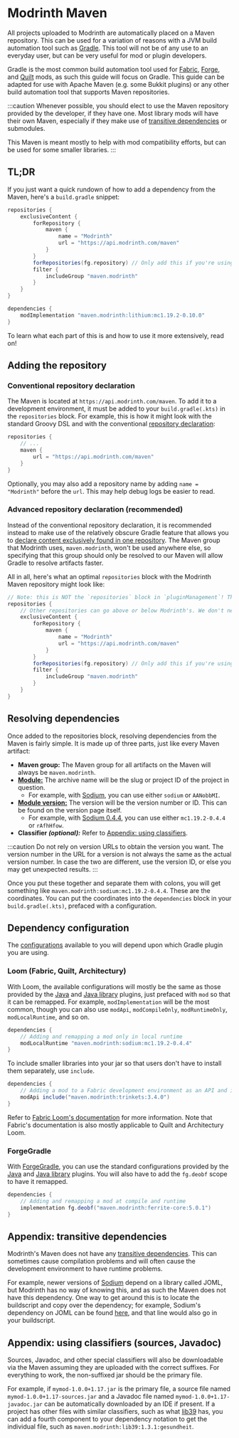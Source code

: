 # Modrinth Maven

All projects uploaded to Modrinth are automatically placed on a Maven repository. This can be used for a variation of reasons with a JVM build automation tool such as [Gradle]. This tool will not be of any use to an everyday user, but can be very useful for mod or plugin developers.

Gradle is the most common build automation tool used for [Fabric][Fabric Loom], [Forge][ForgeGradle], and [Quilt][Quilt Loom] mods, as such this guide will focus on Gradle. This guide can be adapted for use with Apache Maven (e.g. some Bukkit plugins) or any other build automation tool that supports Maven repositories.

:::caution
Whenever possible, you should elect to use the Maven repository provided by the developer, if they have one. Most library mods will have their own Maven, especially if they make use of [transitive dependencies](#appendix-transitive-dependencies) or submodules.

This Maven is meant mostly to help with mod compatibility efforts, but can be used for some smaller libraries.
:::

## TL;DR

If you just want a quick rundown of how to add a dependency from the Maven, here's a `build.gradle` snippet:

```groovy
repositories {
    exclusiveContent {
        forRepository {
            maven {
                name = "Modrinth"
                url = "https://api.modrinth.com/maven"
            }
        }
        forRepositories(fg.repository) // Only add this if you're using ForgeGradle, otherwise remove this line
        filter {
            includeGroup "maven.modrinth"
        }
    }
}

dependencies {
    modImplementation "maven.modrinth:lithium:mc1.19.2-0.10.0"
}
```

To learn what each part of this is and how to use it more extensively, read on!

## Adding the repository

### Conventional repository declaration

The Maven is located at `https://api.modrinth.com/maven`. To add it to a development environment, it must be added to your `build.gradle(.kts)` in the `repositories` block. For example, this is how it might look with the standard Groovy DSL and with the conventional [repository declaration]:

```groovy
repositories {
    // ...
    maven {
        url = "https://api.modrinth.com/maven"
    }
}
```

Optionally, you may also add a repository name by adding `name = "Modrinth"` before the `url`. This may help debug logs be easier to read.

### Advanced repository declaration (recommended)

Instead of the conventional repository declaration, it is recommended instead to make use of the relatively obscure Gradle feature that allows you to [declare content exclusively found in one repository]. The Maven group that Modrinth uses, `maven.modrinth`, won't be used anywhere else, so specifying that this group should only be resolved to our Maven will allow Gradle to resolve artifacts faster.

All in all, here's what an optimal `repositories` block with the Modrinth Maven repository might look like:

```groovy
// Note: this is NOT the `repositories` block in `pluginManagement`! This is its own block.
repositories {
    // Other repositories can go above or below Modrinth's. We don't need priority :)
    exclusiveContent {
        forRepository {
            maven {
                name = "Modrinth"
                url = "https://api.modrinth.com/maven"
            }
        }
        forRepositories(fg.repository) // Only add this if you're using ForgeGradle, otherwise remove this line
        filter {
            includeGroup "maven.modrinth"
        }
    }
}
```

## Resolving dependencies

Once added to the repositories block, resolving dependencies from the Maven is fairly simple. It is made up of three parts, just like every Maven artifact:

- **Maven group:** The Maven group for all artifacts on the Maven will always be `maven.modrinth`.
- [**Module:**][Module] The archive name will be the slug or project ID of the project in question.
  - For example, with [Sodium], you can use either `sodium` or `AANobbMI`.
- [**Module version:**][Module version] The version will be the version number or ID. This can be found on the version page itself.
  - For example, with [Sodium 0.4.4], you can use either `mc1.19.2-0.4.4` or `rAfhHfow`.
- **Classifier *(optional):*** Refer to [Appendix: using classifiers](#appendix-using-classifiers-sources-javadoc).

:::caution
Do not rely on version URLs to obtain the version you want. The version number in the URL for a version is not always the same as the actual version number. In case the two are different, use the version ID, or else you may get unexpected results.
:::

Once you put these together and separate them with colons, you will get something like `maven.modrinth:sodium:mc1.19.2-0.4.4`. These are the coordinates. You can put the coordinates into the `dependencies` block in your `build.gradle(.kts)`, prefaced with a configuration.

## Dependency configuration

The [configurations] available to you will depend upon which Gradle plugin you are using.

### Loom (Fabric, Quilt, Architectury)

With Loom, the available configurations will mostly be the same as those provided by the [Java][Java plugin] and [Java library][Java library plugin] plugins, just prefaced with `mod` so that it can be remapped. For example, `modImplementation` will be the most common, though you can also use `modApi`, `modCompileOnly`, `modRuntimeOnly`, `modLocalRuntime`, and so on.

```groovy
dependencies {
    // Adding and remapping a mod only in local runtime
    modLocalRuntime "maven.modrinth:sodium:mc1.19.2-0.4.4"
}
```

To include smaller libraries into your jar so that users don't have to install them separately, use `include`. 

```groovy
dependencies {
    // Adding a mod to a Fabric development environment as an API and including it within yours
    modApi include("maven.modrinth:trinkets:3.4.0")
}
```

Refer to [Fabric Loom's documentation][Fabric Loom] for more information. Note that Fabric's documentation is also mostly applicable to Quilt and Architectury Loom.

### ForgeGradle

With [ForgeGradle], you can use the standard configurations provided by the [Java][Java plugin] and [Java library][Java library plugin] plugins. You will also have to add the `fg.deobf` scope to have it remapped.

```groovy
dependencies {
    // Adding and remapping a mod at compile and runtime
    implementation fg.deobf("maven.modrinth:ferrite-core:5.0.1")
}
```

## Appendix: transitive dependencies

Modrinth's Maven does not have any [transitive dependencies]. This can sometimes cause compilation problems and will often cause the development environment to have runtime problems.

For example, newer versions of [Sodium] depend on a library called JOML, but Modrinth has no way of knowing this, and as such the Maven does not have this dependency. One way to get around this is to locate the buildscript and copy over the dependency; for example, Sodium's dependency on JOML can be found [here][Sodium JOML], and that line would also go in your buildscript.

## Appendix: using classifiers (sources, Javadoc)

Sources, Javadoc, and other special classifiers will also be downloadable via the Maven assuming they are uploaded with the correct suffixes. For everything to work, the non-suffixed jar should be the primary file.

For example, if `mymod-1.0.0+1.17.jar` is the primary file, a source file named `mymod-1.0.0+1.17-sources.jar` and a Javadoc file named `mymod-1.0.0+1.17-javadoc.jar` can be automatically downloaded by an IDE if present. If a project has other files with similar classifiers, such as what [lib39] has, you can add a fourth component to your dependency notation to get the individual file, such as `maven.modrinth:lib39:1.3.1:gesundheit`.

[Gradle]: https://gradle.org
[repository declaration]: https://docs.gradle.org/current/userguide/declaring_repositories.html#sec:declaring_custom_repository
[declare content exclusively found in one repository]: https://docs.gradle.org/current/userguide/declaring_repositories.html#declaring_content_exclusively_found_in_one_repository
[Module]: https://docs.gradle.org/current/userguide/dependency_management_terminology.html#sub:terminology_module
[Module version]: https://docs.gradle.org/current/userguide/dependency_management_terminology.html#sub:terminology_module_version
[configurations]: https://docs.gradle.org/current/userguide/declaring_dependencies.html#sec:what-are-dependency-configurations
[Java plugin]: https://docs.gradle.org/current/userguide/java_plugin.html#tab:configurations
[Java library plugin]: https://docs.gradle.org/current/userguide/java_library_plugin.html#sec:java_library_configurations_graph
[transitive dependencies]: https://docs.gradle.org/current/userguide/dependency_management_terminology.html#sub:terminology_transitive_dependency

[Fabric Loom]: https://fabricmc.net/wiki/documentation:fabric_loom
[ForgeGradle]: https://github.com/MinecraftForge/ForgeGradle
[Quilt Loom]: https://github.com/QuiltMC/quilt-loom

[Sodium]: https://modrinth.com/mod/sodium
[Sodium 0.4.4]: https://modrinth.com/mod/sodium/version/mc1.19.2-0.4.4
[Sodium JOML]: https://github.com/CaffeineMC/sodium-fabric/blob/73473e8bc0517df69caa2c457e74dd577d505f3d/build.gradle#L31
[lib39]: https://modrinth.com/mod/lib39/version/1.3.1
